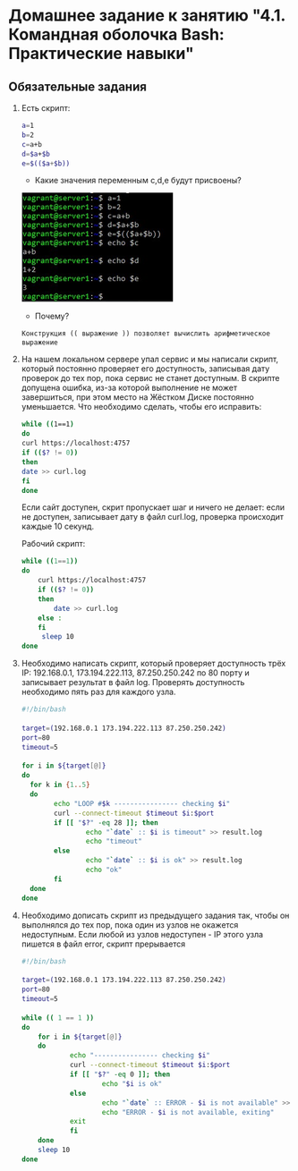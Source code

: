 # Домашнее задание к занятию "4.1. Командная оболочка Bash: Практические навыки"

## Обязательные задания

1. Есть скрипт:
    ```bash
    a=1
    b=2
    c=a+b
    d=$a+$b
    e=$(($a+$b))
    ```
    * Какие значения переменным c,d,e будут присвоены?
	
    ![01](https://github.com/NotClove/netology.devops/blob/master/04-script-01-bash/pics/01.jpg?raw=true)

    * Почему?

    ```
    Конструкция (( выражение )) позволяет вычислить арифметическое выражение
    ```

2. На нашем локальном сервере упал сервис и мы написали скрипт, который постоянно проверяет его доступность, записывая дату проверок до тех пор, пока сервис не станет доступным. В скрипте допущена ошибка, из-за которой выполнение не может завершиться, при этом место на Жёстком Диске постоянно уменьшается. Что необходимо сделать, чтобы его исправить:
    ```bash
    while ((1==1)
    do
    curl https://localhost:4757
    if (($? != 0))
    then
    date >> curl.log
    fi
    done
    ```
    Если сайт доступен, скрит пропускает шаг и ничего не делает: если не доступен, записывает дату в файл curl.log, 
    проверка происходит каждые 10 секунд.

    Рабочий скрипт:
    ```bash
    while ((1==1))
    do
        curl https://localhost:4757
        if (($? != 0))
        then
            date >> curl.log
        else :
        fi
         sleep 10
    done
    ```   


3. Необходимо написать скрипт, который проверяет доступность трёх IP: 192.168.0.1, 173.194.222.113, 87.250.250.242 по 80 порту и записывает результат в файл log. Проверять доступность необходимо пять раз для каждого узла.

    ```bash
    #!/bin/bash
        
    target=(192.168.0.1 173.194.222.113 87.250.250.242)
    port=80
    timeout=5
   
    for i in ${target[@]}
    do
      for k in {1..5}
      do
            echo "LOOP #$k ---------------- checking $i"
            curl --connect-timeout $timeout $i:$port
            if [[ "$?" -eq 28 ]]; then
                    echo "`date` :: $i is timeout" >> result.log
                    echo "timeout"
            else
                    echo "`date` :: $i is ok" >> result.log
                    echo "ok"
            fi
      done
    done
    ```

4. Необходимо дописать скрипт из предыдущего задания так, чтобы он выполнялся до тех пор, пока один из узлов не окажется недоступным. Если любой из узлов недоступен - IP этого узла пишется в файл error, скрипт прерывается

    ```bash
    #!/bin/bash

    target=(192.168.0.1 173.194.222.113 87.250.250.242)
    port=80
    timeout=5

    while (( 1 == 1 ))
    do
        for i in ${target[@]}
        do
                echo "---------------- checking $i"
                curl --connect-timeout $timeout $i:$port
                if [[ "$?" -eq 0 ]]; then
                        echo "$i is ok"
                else
                        echo "`date` :: ERROR - $i is not available" >> result.log
                        echo "ERROR - $i is not available, exiting"
                exit
                fi
        done
        sleep 10
    done
    ```
